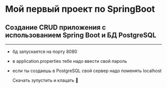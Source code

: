 # Мой первый проект по SpringBoot
## Создание CRUD приложения с использованием Spring Boot и БД PostgreSQL

********************************
* бд запускается на порту 8080
* в application.properties тебе надо ввести свой пароль
* если ты создаешь в PostgreSQL свой сервер надо поменять localhost
 

  Скачать зупустить и клацать   🐧

